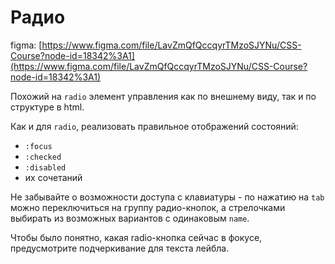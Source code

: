 # Радио

figma: [https://www.figma.com/file/LavZmQfQccqyrTMzoSJYNu/CSS-Course?node-id=18342%3A1](https://www.figma.com/file/LavZmQfQccqyrTMzoSJYNu/CSS-Course?node-id=18342%3A1)

Похожий на `radio` элемент управления как по внешнему виду, так и по структуре в html.

Как и для `radio`, реализовать правильное отображений состояний:
- `:focus`
- `:checked`
- `:disabled`
- их сочетаний

Не забывайте о возможности доступа с клавиатуры - по нажатию на `tab` можно переключиться на группу радио-кнопок, а стрелочками выбирать из возможных вариантов с одинаковым `name`.

Чтобы было понятно, какая radio-кнопка сейчас в фокусе, предусмотрите подчеркивание для текста лейбла.
